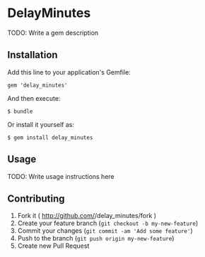 # DelayMinutes

TODO: Write a gem description

## Installation

Add this line to your application's Gemfile:

    gem 'delay_minutes'

And then execute:

    $ bundle

Or install it yourself as:

    $ gem install delay_minutes

## Usage

TODO: Write usage instructions here

## Contributing

1. Fork it ( http://github.com/<my-github-username>/delay_minutes/fork )
2. Create your feature branch (`git checkout -b my-new-feature`)
3. Commit your changes (`git commit -am 'Add some feature'`)
4. Push to the branch (`git push origin my-new-feature`)
5. Create new Pull Request
